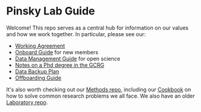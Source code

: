 # Pinsky Lab Guide

Welcome! This repo serves as a central hub for information on our values and how we work together. In particular, please see our:

- [Working Agreement](working_agreement.qmd)
- [Onboard Guide](onboarding.qmd) for new members
- [Data Management Guide](data-management.qmd) for open science
- [Notes on a Phd degree in the GCRG](phd_guide.qmd)
- [Data Backup Plan](DataBackupPlan.qmd)
- [Offboarding Guide](offboarding.qmd)

It's also worth checking out our [Methods repo](https://github.com/pinskylab/pinskylab_methods), including our [Cookbook](https://github.com/pinskylab/pinskylab_methods/blob/master/cookbook.md) on how to solve common research problems we all face. We also have an older [Laboratory repo](https://pinskylab.github.io/laboratory/).
